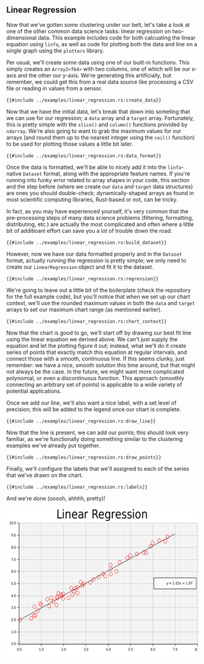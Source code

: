 ## Linear Regression

Now that we've gotten some clustering under our belt, let's take a look at one of the other common data science tasks: linear regression on two-dimensional data. This example includes code for both calcuating the linear equation using `linfa`, as well as code for plotting both the data and line on a single graph using the `plotters` library. 

Per usual, we'll create some data using one of our built-in functions. This simply creates an `Array2<f64>` with two columns, one of which will be our x-axis and the other our y-axis. We're generating this artificially, but remember, we could get this from a real data source like processing a CSV file or reading in values from a sensor.

```rust,no_run
{{#include ../examples/linear_regression.rs:create_data}}
```
Now that we have the initial data, let's break that down into someting that we can use for our regression; a `data` array and a `target` array. Fortunately, this is pretty simple with the `slice()` and `column()` functions provided by `ndarray`. We're also going to want to grab the maximum values for our arrays (and round them up to the nearest integer using the `ceil()` function) to be used for plotting those values a little bit later. 

```rust,no_run
{{#include ../examples/linear_regression.rs:data_format}}
```

Once the data is formatted, we'll be able to nicely add it into the `linfa`-native `Dataset` format, along with the appropriate feature names. If you're running into funky error related to array shapes in your code, this section and the step before (where we create our `data` and `target` data structures) are ones you should double-check; dynamically-shaped arrays as found in most scientific computing libraries, Rust-based or not, can be tricky. 

In fact, as you may have experienced yourself, it's very common that the pre-processing steps of many data science problems (filtering, formatting, distributing, etc.) are actually the most complicated and often where a little bit of additioanl effort can save you a lot of trouble down the road.

```rust,no_run
{{#include ../examples/linear_regression.rs:build_dataset}}
```

However, now we have our data formatted properly and in the `Dataset` format, actually running the regression is pretty simple; we only need to create our `LinearRegression` object and fit it to the dataset. 

```rust,no_run
{{#include ../examples/linear_regression.rs:regression}}
```

We're going to leave out a little bit of the boilerplate (check the repository for the full example code), but you'll notice that when we set up our chart context, we'll use the rounded maximum values in both the `data` and `target` arrays to set our maximum chart range (as mentioned earlier).

```rust,no_run
{{#include ../examples/linear_regression.rs:chart_context}}
```

Now that the chart is good to go, we'll start off by drawing our best fit line using the linear equation we derived above. We can't just supply the equation and let the plotting figure it out; instead, what we'll do it create series of points that exactly match this equation at regular intervals, and connect those with a smooth, continuous line. If this seems clunky, just remember: we have a nice, smooth solution this time around, but that might not always be the case. In the future, we might want more complicated polynomial, or even a discontinuous function. This approach (smoothly connecting an arbitrary set of points) is applicable to a wide variety of potential applications.

Once we add our line, we'll also want a nice label, with a set level of precision; this will be added to the legend once our chart is complete.

```rust,no_run
{{#include ../examples/linear_regression.rs:draw_line}}
```

Now that the line is present, we can add our points; this should look very familiar, as we're functionally doing something similar to the clustering examples we've already put together. 

```rust,no_run
{{#include ../examples/linear_regression.rs:draw_points}}
```

Finally, we'll configure the labels that we'll assigned to each of the series that we've drawn on the chart.

```rust,no_run
{{#include ../examples/linear_regression.rs:labels}}
```

And we're done (ooooh, ahhhh, pretty)!

<img src="assets/linear_regression.png" alt="DBSCAN" width=600px height=400px align="middle">